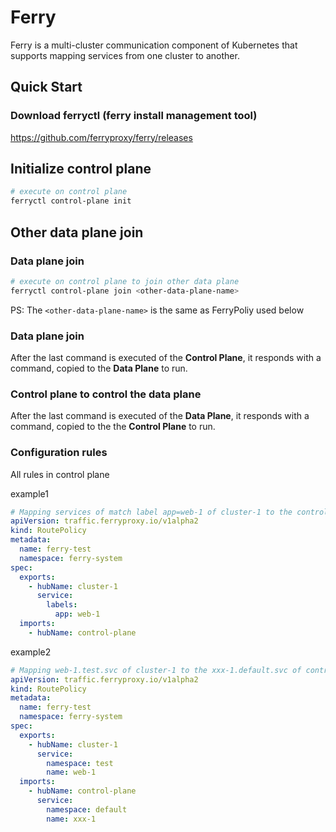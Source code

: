 # Ferry

Ferry is a multi-cluster communication component of Kubernetes that supports mapping services from one cluster to another.

## Quick Start

### Download ferryctl (ferry install management tool)

https://github.com/ferryproxy/ferry/releases

## Initialize control plane

``` bash
# execute on control plane
ferryctl control-plane init
```

## Other data plane join

### Data plane join

``` bash
# execute on control plane to join other data plane
ferryctl control-plane join <other-data-plane-name>
```

PS: The `<other-data-plane-name>` is the same as FerryPoliy used below


### Data plane join

After the last command is executed of the **Control Plane**, it responds with a command, copied to the **Data Plane** to run.

### Control plane to control the data plane

After the last command is executed of the **Data Plane**, it responds with a command, copied to the the **Control Plane** to run.

### Configuration rules

All rules in control plane

example1
``` yaml
# Mapping services of match label app=web-1 of cluster-1 to the control-plane
apiVersion: traffic.ferryproxy.io/v1alpha2
kind: RoutePolicy
metadata:
  name: ferry-test
  namespace: ferry-system
spec:
  exports:
    - hubName: cluster-1
      service:
        labels:
          app: web-1
  imports:
    - hubName: control-plane
```

example2
``` yaml
# Mapping web-1.test.svc of cluster-1 to the xxx-1.default.svc of control-plane
apiVersion: traffic.ferryproxy.io/v1alpha2
kind: RoutePolicy
metadata:
  name: ferry-test
  namespace: ferry-system
spec:
  exports:
    - hubName: cluster-1
      service:
        namespace: test
        name: web-1
  imports:
    - hubName: control-plane
      service:
        namespace: default
        name: xxx-1
```


